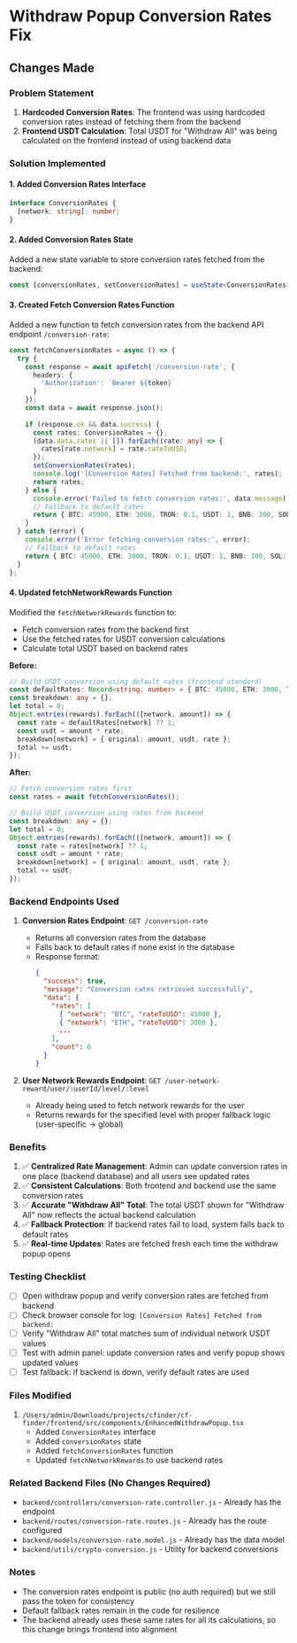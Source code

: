 # Withdraw Popup Conversion Rates Fix

## Changes Made

### Problem Statement
1. **Hardcoded Conversion Rates**: The frontend was using hardcoded conversion rates instead of fetching them from the backend
2. **Frontend USDT Calculation**: Total USDT for "Withdraw All" was being calculated on the frontend instead of using backend data

### Solution Implemented

#### 1. Added Conversion Rates Interface
```typescript
interface ConversionRates {
  [network: string]: number;
}
```

#### 2. Added Conversion Rates State
Added a new state variable to store conversion rates fetched from the backend:
```typescript
const [conversionRates, setConversionRates] = useState<ConversionRates>({});
```

#### 3. Created Fetch Conversion Rates Function
Added a new function to fetch conversion rates from the backend API endpoint `/conversion-rate`:

```typescript
const fetchConversionRates = async () => {
  try {
    const response = await apiFetch('/conversion-rate', {
      headers: {
        'Authorization': `Bearer ${token}`
      }
    });
    const data = await response.json();
    
    if (response.ok && data.success) {
      const rates: ConversionRates = {};
      (data.data.rates || []).forEach((rate: any) => {
        rates[rate.network] = rate.rateToUSD;
      });
      setConversionRates(rates);
      console.log('[Conversion Rates] Fetched from backend:', rates);
      return rates;
    } else {
      console.error('Failed to fetch conversion rates:', data.message);
      // Fallback to default rates
      return { BTC: 45000, ETH: 3000, TRON: 0.1, USDT: 1, BNB: 300, SOL: 100 };
    }
  } catch (error) {
    console.error('Error fetching conversion rates:', error);
    // Fallback to default rates
    return { BTC: 45000, ETH: 3000, TRON: 0.1, USDT: 1, BNB: 300, SOL: 100 };
  }
};
```

#### 4. Updated fetchNetworkRewards Function
Modified the `fetchNetworkRewards` function to:
- Fetch conversion rates from the backend first
- Use the fetched rates for USDT conversion calculations
- Calculate total USDT based on backend rates

**Before:**
```typescript
// Build USDT conversion using default rates (frontend standard)
const defaultRates: Record<string, number> = { BTC: 45000, ETH: 3000, TRON: 0.1, USDT: 1, BNB: 300, SOL: 100 };
const breakdown: any = {};
let total = 0;
Object.entries(rewards).forEach(([network, amount]) => {
  const rate = defaultRates[network] ?? 1;
  const usdt = amount * rate;
  breakdown[network] = { original: amount, usdt, rate };
  total += usdt;
});
```

**After:**
```typescript
// Fetch conversion rates first
const rates = await fetchConversionRates();

// Build USDT conversion using rates from backend
const breakdown: any = {};
let total = 0;
Object.entries(rewards).forEach(([network, amount]) => {
  const rate = rates[network] ?? 1;
  const usdt = amount * rate;
  breakdown[network] = { original: amount, usdt, rate };
  total += usdt;
});
```

### Backend Endpoints Used

1. **Conversion Rates Endpoint**: `GET /conversion-rate`
   - Returns all conversion rates from the database
   - Falls back to default rates if none exist in the database
   - Response format:
     ```json
     {
       "success": true,
       "message": "Conversion rates retrieved successfully",
       "data": {
         "rates": [
           { "network": "BTC", "rateToUSD": 45000 },
           { "network": "ETH", "rateToUSD": 3000 },
           ...
         ],
         "count": 6
       }
     }
     ```

2. **User Network Rewards Endpoint**: `GET /user-network-reward/user/:userId/level/:level`
   - Already being used to fetch network rewards for the user
   - Returns rewards for the specified level with proper fallback logic (user-specific → global)

### Benefits

1. ✅ **Centralized Rate Management**: Admin can update conversion rates in one place (backend database) and all users see updated rates
2. ✅ **Consistent Calculations**: Both frontend and backend use the same conversion rates
3. ✅ **Accurate "Withdraw All" Total**: The total USDT shown for "Withdraw All" now reflects the actual backend calculation
4. ✅ **Fallback Protection**: If backend rates fail to load, system falls back to default rates
5. ✅ **Real-time Updates**: Rates are fetched fresh each time the withdraw popup opens

### Testing Checklist

- [ ] Open withdraw popup and verify conversion rates are fetched from backend
- [ ] Check browser console for log: `[Conversion Rates] Fetched from backend:`
- [ ] Verify "Withdraw All" total matches sum of individual network USDT values
- [ ] Test with admin panel: update conversion rates and verify popup shows updated values
- [ ] Test fallback: if backend is down, verify default rates are used

### Files Modified

1. `/Users/admin/Downloads/projects/cfinder/cf-finder/frontend/src/components/EnhancedWithdrawPopup.tsx`
   - Added `ConversionRates` interface
   - Added `conversionRates` state
   - Added `fetchConversionRates` function
   - Updated `fetchNetworkRewards` to use backend rates

### Related Backend Files (No Changes Required)

- `backend/controllers/conversion-rate.controller.js` - Already has the endpoint
- `backend/routes/conversion-rate.routes.js` - Already has the route configured
- `backend/models/conversion-rate.model.js` - Already has the data model
- `backend/utils/crypto-conversion.js` - Utility for backend conversions

### Notes

- The conversion rates endpoint is public (no auth required) but we still pass the token for consistency
- Default fallback rates remain in the code for resilience
- The backend already uses these same rates for all its calculations, so this change brings frontend into alignment


